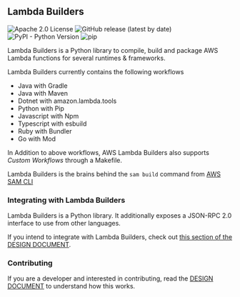 ## Lambda Builders

![Apache 2.0 License](https://img.shields.io/github/license/aws/aws-lambda-builders)
![GitHub release (latest by date)](https://img.shields.io/github/v/release/aws/aws-lambda-builders)
![PyPI - Python Version](https://img.shields.io/pypi/pyversions/aws-lambda-builders)
![pip](https://img.shields.io/badge/pip-aws--lambda--builders-9cf)

Lambda Builders is a Python library to compile, build and package AWS Lambda functions for several runtimes & 
frameworks.

Lambda Builders currently contains the following workflows

* Java with Gradle
* Java with Maven
* Dotnet with amazon.lambda.tools
* Python with Pip
* Javascript with Npm
* Typescript with esbuild
* Ruby with Bundler
* Go with Mod

In Addition to above workflows, AWS Lambda Builders also supports *Custom Workflows* through a Makefile.

Lambda Builders is the brains behind the `sam build` command from [AWS SAM CLI](https://github.com/awslabs/aws-sam-cli)

### Integrating with Lambda Builders

Lambda Builders is a Python library.
It additionally exposes a JSON-RPC 2.0 interface to use from other languages.

If you intend to integrate with Lambda Builders,
check out [this section of the DESIGN DOCUMENT](DESIGN.md#builders-library).

### Contributing

If you are a developer and interested in contributing, read the [DESIGN DOCUMENT](./DESIGN.md) to understand how this works.
